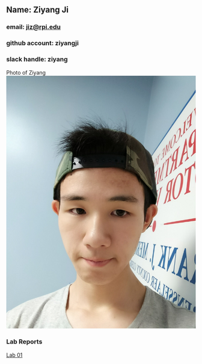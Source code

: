 ## Name: Ziyang Ji
### email: jiz@rpi.edu
### github account: ziyangji
### slack handle: ziyang
Photo of Ziyang ![alt text](images/IMG_2373.jpg)
### Lab Reports
[Lab 01](https://github.com/ziyangji/Open-Source-Software-Lab/blob/master/labs/lab01.md)
